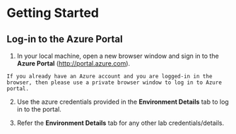 # Getting Started
## Log-in to the Azure Portal

1. In your local machine, open a new browser window and sign in to the **Azure Portal** (<http://portal.azure.com>).
```
If you already have an Azure account and you are logged-in in the browser, then please use a private browser window to log in to Azure portal.  
```

2. Use the azure credentials provided in the **Environment Details** tab to log in to the portal.

3. Refer the **Environment Details** tab for any other lab credentials/details.
